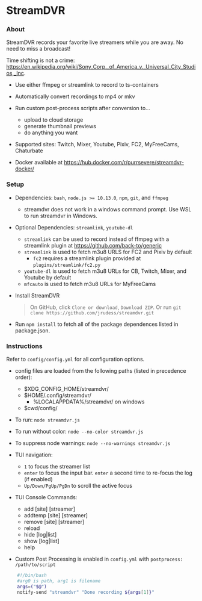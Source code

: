 StreamDVR
==========

### About ###

StreamDVR records your favorite live streamers while you are away.  No need to miss a broadcast!

Time shifting is not a crime:
https://en.wikipedia.org/wiki/Sony_Corp._of_America_v._Universal_City_Studios,_Inc.

* Use either ffmpeg or streamlink to record to ts-containers

* Automatically convert recordings to mp4 or mkv

* Run custom post-process scripts after conversion to...
    * upload to cloud storage
    * generate thumbnail previews
    * do anything you want

* Supported sites: Twitch, Mixer, Youtube, Pixiv, FC2, MyFreeCams, Chaturbate

* Docker available at https://hub.docker.com/r/purrsevere/streamdvr-docker/

### Setup ###

* Dependencies: `bash`, `node.js >= 10.13.0`, `npm`, `git`, and `ffmpeg`
  * streamdvr does not work in a windows command prompt.  Use WSL to run streamdvr in Windows.
* Optional Dependencies: `streamlink`, `youtube-dl`

  * `streamlink` can be used to record instead of ffmpeg with a streamlink plugin at https://github.com/back-to/generic
  * `streamlink` is used to fetch m3u8 URLS for FC2 and Pixiv by default
    * `fc2` requires a streamlink plugin provided at `plugins/streamlink/fc2.py`
  * `youtube-dl` is used to fetch m3u8 URLs for CB, Twitch, Mixer, and Youtube by default
  * `mfcauto` is used to fetch m3u8 URLs for MyFreeCams

* Install StreamDVR
  >On GitHub, click `Clone or download`, `Download ZIP`.
  >Or run `git clone https://github.com/jrudess/streamdvr.git`

* Run `npm install` to fetch all of the package dependences listed in package.json.

### Instructions ###

Refer to `config/config.yml` for all configuration options.

* config files are loaded from the following paths (listed in precedence order):
  * $XDG_CONFIG_HOME/streamdvr/
  * $HOME/.config/streamdvr/
    * %LOCALAPPDATA%/streamdvr/ on windows
  * $cwd/config/

* To run: `node streamdvr.js`
* To run without color: `node --no-color streamdvr.js`
* To suppress node warnings: `node --no-warnings streamdvr.js`

* TUI navigation:
    * `1` to focus the streamer list
    * `enter` to focus the input bar.  `enter` a second time to re-focus the log (if enabled)
    * `Up/Down/PgUp/PgDn` to scroll the active focus

* TUI Console Commands:
    * add     [site] [streamer]
    * addtemp [site] [streamer]
    * remove  [site] [streamer]
    * reload
    * hide [log|list]
    * show [log|list]
    * help

* Custom Post Processing is enabled in `config.yml` with `postprocess: /path/to/script`
```bash
    #!/bin/bash
    #arg0 is path, arg1 is filename
    args=("$@")
    notify-send "streamdvr" "Done recording ${args[1]}"
```
